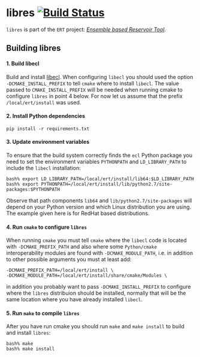 # libres [![Build Status](https://travis-ci.org/Statoil/libres.svg?branch=master)](https://travis-ci.org/Statoil/libres)

`libres` is part of the `ERT` project: _[Ensemble based Reservoir Tool](https://github.com/Statoil/ert)_.

## Building libres

#### 1. Build libecl
Build and install [libecl](https://github.com/Statoil/libecl). When configuring
`libecl` you should used the option `-DCMAKE_INSTALL_PREFIX` to tell ``cmake``
where to install `libecl`. The value passed to `CMAKE_INSTALL_PREFIX` will be
needed when running cmake to configure `libres` in point 4 below. For now let us
assume that the prefix `/local/ert/install` was used.
   
   
#### 2. Install Python dependencies

```
pip install -r requirements.txt 
```

#### 3. Update environment variables 
To ensure that the build system correctly finds the `ecl` Python package you
need to set the environment variables `PYTHONPATH` and `LD_LIBRARY_PATH` to
include the `libecl` installation:
  
```
bash% export LD_LIBRARY_PATH=/local/ert/install/lib64:$LD_LIBRARY_PATH
bash% export PYTHONPATH=/local/ert/install/lib/python2.7/site-packages:$PYTHONPATH
```

Observe that path components `lib64` and `lib/python2.7/site-packages` will
depend on your Python version and which Linux distribution you are using. The
example given here is for RedHat based distributions.


#### 4. Run `cmake` to configure `libres`

When running `cmake` you must tell `cmake` where the `libecl` code is located with
`-DCMAKE_PREFIX_PATH` and also where some `Python/cmake` interoperability
modules are found with `-DCMAKE_MODULE_PATH`, i.e. in addition to other possible
arguments you must at least add:

```
-DCMAKE_PREFIX_PATH=/local/ert/install \
-DCMAKE_MODULE_PATH=/local/ert/install/share/cmake/Modules \
```

in addition you probably want to pass `-DCMAKE_INSTALL_PREFIX` to configure where
the `libres` distribuion should be installed, normally that will be the same
location where you have already installed `libecl`. 


#### 5. Run `make` to compile `libres`

After you have run cmake you should run `make` and `make install` to build and install `libres`:

```
bash% make
bash% make install
```

